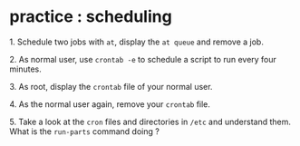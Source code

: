 # practice : scheduling

1\. Schedule two jobs with `at`, display the `at queue` and remove a
job.

2\. As normal user, use `crontab -e` to schedule a script to run every
four minutes.

3\. As root, display the `crontab` file of your normal user.

4\. As the normal user again, remove your `crontab` file.

5\. Take a look at the `cron` files and directories in `/etc` and
understand them. What is the `run-parts` command doing ?
